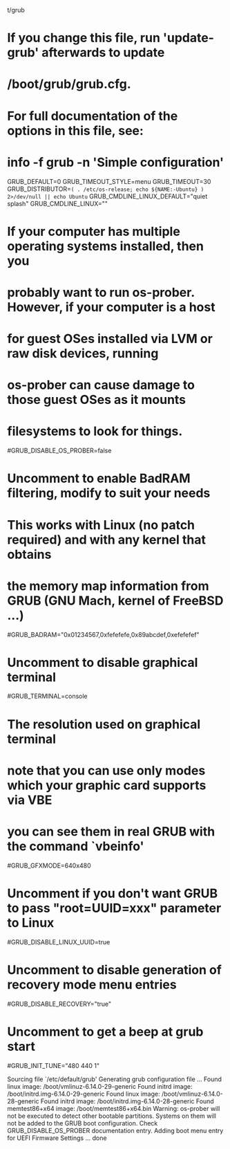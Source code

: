 t/grub
# If you change this file, run 'update-grub' afterwards to update
# /boot/grub/grub.cfg.
# For full documentation of the options in this file, see:
#   info -f grub -n 'Simple configuration'

GRUB_DEFAULT=0
GRUB_TIMEOUT_STYLE=menu
GRUB_TIMEOUT=30
GRUB_DISTRIBUTOR=`( . /etc/os-release; echo ${NAME:-Ubuntu} ) 2>/dev/null || echo Ubuntu`
GRUB_CMDLINE_LINUX_DEFAULT="quiet splash"
GRUB_CMDLINE_LINUX=""

# If your computer has multiple operating systems installed, then you
# probably want to run os-prober. However, if your computer is a host
# for guest OSes installed via LVM or raw disk devices, running
# os-prober can cause damage to those guest OSes as it mounts
# filesystems to look for things.
#GRUB_DISABLE_OS_PROBER=false

# Uncomment to enable BadRAM filtering, modify to suit your needs
# This works with Linux (no patch required) and with any kernel that obtains
# the memory map information from GRUB (GNU Mach, kernel of FreeBSD ...)
#GRUB_BADRAM="0x01234567,0xfefefefe,0x89abcdef,0xefefefef"

# Uncomment to disable graphical terminal
#GRUB_TERMINAL=console

# The resolution used on graphical terminal
# note that you can use only modes which your graphic card supports via VBE
# you can see them in real GRUB with the command `vbeinfo'
#GRUB_GFXMODE=640x480

# Uncomment if you don't want GRUB to pass "root=UUID=xxx" parameter to Linux
#GRUB_DISABLE_LINUX_UUID=true

# Uncomment to disable generation of recovery mode menu entries
#GRUB_DISABLE_RECOVERY="true"

# Uncomment to get a beep at grub start
#GRUB_INIT_TUNE="480 440 1"

Sourcing file `/etc/default/grub'
Generating grub configuration file ...
Found linux image: /boot/vmlinuz-6.14.0-29-generic
Found initrd image: /boot/initrd.img-6.14.0-29-generic
Found linux image: /boot/vmlinuz-6.14.0-28-generic
Found initrd image: /boot/initrd.img-6.14.0-28-generic
Found memtest86+x64 image: /boot/memtest86+x64.bin
Warning: os-prober will not be executed to detect other bootable partitions.
Systems on them will not be added to the GRUB boot configuration.
Check GRUB_DISABLE_OS_PROBER documentation entry.
Adding boot menu entry for UEFI Firmware Settings ...
done

